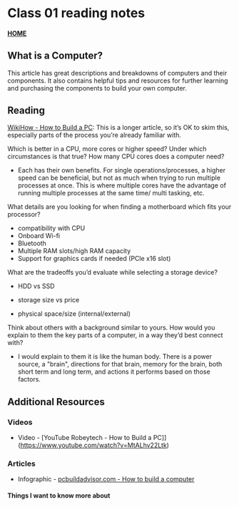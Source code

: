 # Class 01 reading notes

#### [HOME](https://cesarderio.github.io/reading-notes/)

## What is a Computer?

This article has great descriptions and breakdowns of computers and their components. It also contains helpful tips and resources for further learning and purchasing the components to build your own computer.

## Reading

[WikiHow - How to Build a PC](https://www.wikihow.com/Build-a-Computer): This is a longer article, so it’s OK to skim this, especially parts of the process you’re already familiar with.

Which is better in a CPU, more cores or higher speed? Under which circumstances is that true? How many CPU cores does a computer need?

* Each has their own benefits. For single operations/processes, a higher speed can be beneficial, but not as much when trying to run multiple processes at once. This is where multiple cores have the advantage of running multiple processes at the same time/ multi tasking, etc.

What details are you looking for when finding a motherboard which fits your processor?

* compatibility with CPU
* Onboard Wi-fi
* Bluetooth
* Multiple RAM slots/high RAM capacity
* Support for graphics cards if needed (PCle x16 slot)

What are the tradeoffs you’d evaluate while selecting a storage device?

* HDD vs SSD

* storage size vs price

* physical space/size (internal/external)

Think about others with a background similar to yours. How would you explain to them the key parts of a computer, in a way they’d best connect with?

* I would explain to them it is like the human body. There is a power source, a "brain", directions for that brain, memory for the brain, both short term and long term, and actions it performs based on those factors.

## Additional Resources

### Videos

* Video - [YouTube Robeytech - How to Build a PC]](https://www.youtube.com/watch?v=MtALhv22Ltk)

### Articles

* Infographic - [pcbuildadvisor.com - How to build a computer](https://www.pcbuildadvisor.com/how-to-build-a-computer-step-by-step-infographic/)

#### Things I want to know more about
